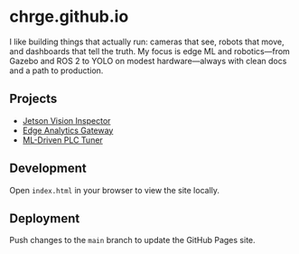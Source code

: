 # chrge.github.io

I like building things that actually run: cameras that see, robots that move, and dashboards that tell the truth. My focus is edge ML and robotics—from Gazebo and ROS 2 to YOLO on modest hardware—always with clean docs and a path to production.

## Projects

- [Jetson Vision Inspector](jetson-vision-inspector.html)
- [Edge Analytics Gateway](edge-analytics-gateway.html)
- [ML-Driven PLC Tuner](ml-driven-plc-tuner.html)


## Development

Open `index.html` in your browser to view the site locally.

## Deployment

Push changes to the `main` branch to update the GitHub Pages site.

